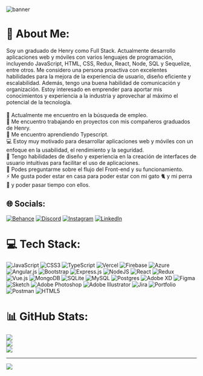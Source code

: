 ![banner](https://user-images.githubusercontent.com/86982224/218914712-849d5d78-fda9-4d06-ab69-78636a2cf116.png)

# 💫 About Me:
Soy un graduado de Henry como Full Stack. Actualmente desarrollo aplicaciones web y móviles con varios lenguajes de programación, incluyendo JavaScript, HTML, CSS, Redux, React, Node, SQL y Sequelize, entre otros. Me considero una persona proactiva con excelentes habilidades para la mejora de la experiencia de usuario, diseño eficiente y escalabilidad. Además, tengo una buena habilidad de comunicación y organización. Estoy interesado en emprender para aportar mis conocimientos y experiencia a la industria y aprovechar al máximo el potencial de la tecnología.<br><br>🔭 Actualmente me encuentro en la búsqueda de empleo. <br>👯 Me encuentro trabajando en proyectos con mis compañeros graduados de Henry. <br>🌱 Me encuentro aprendiendo Typescript. <br>
💻 Estoy muy motivado para desarrollar aplicaciones web y móviles con un enfoque en la usabilidad, el rendimiento y la seguridad.<br>
🎨 Tengo habilidades de diseño y experiencia en la creación de interfaces de usuario intuitivas para facilitar el uso de aplicaciones.<br>💬 Podes preguntarme sobre el flujo del Front-end y su funcionamiento. <br>⚡ Me gusta poder estar en casa para poder estar con mi gato 🐈 y mi perra 🐩 y poder pasar tiempo con ellos. 


## 🌐 Socials:
[![Behance](https://img.shields.io/badge/Behance-1769ff?logo=behance&logoColor=white)](https://behance.net/https://www.behance.net/ramirosoares1) [![Discord](https://img.shields.io/badge/Discord-%237289DA.svg?logo=discord&logoColor=white)](https://discord.gg/https://discord.gg/9Gg4Q32v) [![Instagram](https://img.shields.io/badge/Instagram-%23E4405F.svg?logo=Instagram&logoColor=white)](https://instagram.com/https://www.instagram.com/ramisoaresgache/) [![LinkedIn](https://img.shields.io/badge/LinkedIn-%230077B5.svg?logo=linkedin&logoColor=white)](https://linkedin.com/in/https://www.linkedin.com/in/ramiro-soaresgache/) 

# 💻 Tech Stack:
![JavaScript](https://img.shields.io/badge/javascript-%23323330.svg?style=for-the-badge&logo=javascript&logoColor=%23F7DF1E) ![CSS3](https://img.shields.io/badge/css3-%231572B6.svg?style=for-the-badge&logo=css3&logoColor=white) ![TypeScript](https://img.shields.io/badge/typescript-%23007ACC.svg?style=for-the-badge&logo=typescript&logoColor=white) ![Vercel](https://img.shields.io/badge/vercel-%23000000.svg?style=for-the-badge&logo=vercel&logoColor=white) ![Firebase](https://img.shields.io/badge/firebase-%23039BE5.svg?style=for-the-badge&logo=firebase) ![Azure](https://img.shields.io/badge/azure-%230072C6.svg?style=for-the-badge&logo=azure-devops&logoColor=white) ![Angular.js](https://img.shields.io/badge/angular.js-%23E23237.svg?style=for-the-badge&logo=angularjs&logoColor=white) ![Bootstrap](https://img.shields.io/badge/bootstrap-%23563D7C.svg?style=for-the-badge&logo=bootstrap&logoColor=white) ![Express.js](https://img.shields.io/badge/express.js-%23404d59.svg?style=for-the-badge&logo=express&logoColor=%2361DAFB) ![NodeJS](https://img.shields.io/badge/node.js-6DA55F?style=for-the-badge&logo=node.js&logoColor=white) ![React](https://img.shields.io/badge/react-%2320232a.svg?style=for-the-badge&logo=react&logoColor=%2361DAFB) ![Redux](https://img.shields.io/badge/redux-%23593d88.svg?style=for-the-badge&logo=redux&logoColor=white) ![Vue.js](https://img.shields.io/badge/vuejs-%2335495e.svg?style=for-the-badge&logo=vuedotjs&logoColor=%234FC08D) ![MongoDB](https://img.shields.io/badge/MongoDB-%234ea94b.svg?style=for-the-badge&logo=mongodb&logoColor=white) ![SQLite](https://img.shields.io/badge/sqlite-%2307405e.svg?style=for-the-badge&logo=sqlite&logoColor=white) ![MySQL](https://img.shields.io/badge/mysql-%2300f.svg?style=for-the-badge&logo=mysql&logoColor=white) ![Postgres](https://img.shields.io/badge/postgres-%23316192.svg?style=for-the-badge&logo=postgresql&logoColor=white) ![Adobe XD](https://img.shields.io/badge/Adobe%20XD-470137?style=for-the-badge&logo=Adobe%20XD&logoColor=#FF61F6) 	![Figma](https://img.shields.io/badge/figma-%23F24E1E.svg?style=for-the-badge&logo=figma&logoColor=white) ![Sketch](https://img.shields.io/badge/Sketch-FFB387?style=for-the-badge&logo=sketch&logoColor=black) ![Adobe Photoshop](https://img.shields.io/badge/adobephotoshop-%2331A8FF.svg?style=for-the-badge&logo=adobephotoshop&logoColor=white) ![Adobe Illustrator](https://img.shields.io/badge/adobeillustrator-%23FF9A00.svg?style=for-the-badge&logo=adobeillustrator&logoColor=white) ![Jira](https://img.shields.io/badge/jira-%230A0FFF.svg?style=for-the-badge&logo=jira&logoColor=white) ![Portfolio](https://img.shields.io/badge/Portfolio-%23000000.svg?style=for-the-badge&logo=firefox&logoColor=#FF7139) ![Postman](https://img.shields.io/badge/Postman-FF6C37?style=for-the-badge&logo=postman&logoColor=white) ![HTML5](https://img.shields.io/badge/html5-%23E34F26.svg?style=for-the-badge&logo=html5&logoColor=white)
# 📊 GitHub Stats:
![](https://github-readme-stats.vercel.app/api?username=ramisoaresgache&theme=dark&hide_border=false&include_all_commits=true&count_private=true)<br/>
![](https://github-readme-streak-stats.herokuapp.com/?user=ramisoaresgache&theme=dark&hide_border=false)<br/>
![](https://github-readme-stats.vercel.app/api/top-langs/?username=ramisoaresgache&theme=dark&hide_border=false&include_all_commits=true&count_private=true&layout=compact)

---
[![](https://visitcount.itsvg.in/api?id=ramisoaresgache&icon=2&color=3)](https://visitcount.itsvg.in)

<!-- Proudly created with GPRM ( https://gprm.itsvg.in ) -->

